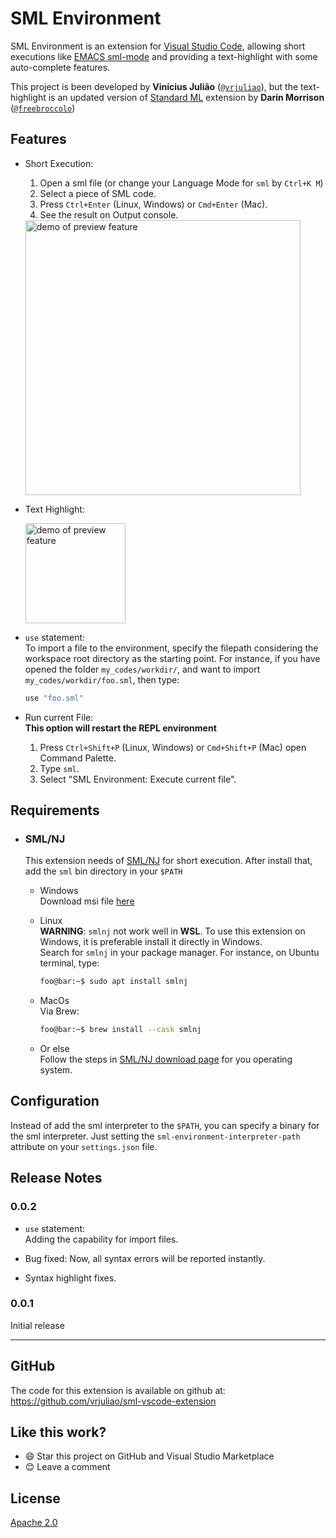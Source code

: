 # SML Environment
SML Environment is an extension for
[Visual Studio Code](https://code.visualstudio.com/), allowing short executions
like [EMACS sml-mode](https://www.smlnj.org/doc/Emacs/sml-mode.html) and
providing a text-highlight with some auto-complete features.

This project is been developed by **Vinícius Julião**
([`@vrjuliao`](https://github.com/vrjuliao)), but the text-highlight is an 
updated version of
[Standard ML](https://marketplace.visualstudio.com/items?itemName=freebroccolo.sml) extension
by **Darin Morrison** ([`@freebroccolo`](https://github.com/freebroccolo/))

## Features
- Short Execution:
    1. Open a sml file (or change your Language Mode for `sml` by `Ctrl+K M`)
    2. Select a piece of SML code.
    3. Press `Ctrl+Enter` (Linux, Windows) or `Cmd+Enter` (Mac).
    4. See the result on Output console.

    <img src="https://github.com/vrjuliao/sml-vscode-extension/raw/master/demo-media/execution-example.gif" alt="demo of preview feature" height="440px">

- Text Highlight:
  
  <img src="https://github.com/vrjuliao/sml-vscode-extension/raw/master/demo-media/highlight.png" alt="demo of preview feature" height="160px">

- `use` statement:\
  To import a file to the environment, specify the filepath considering the
  workspace root directory as the starting point.
  For instance, if you have opened the folder `my_codes/workdir/`, and want to
  import `my_codes/workdir/foo.sml`, then type:
  ```sml
  use "foo.sml"
  ```

- Run current File:\
  **This option will restart the REPL environment**
  1. Press `Ctrl+Shift+P` (Linux, Windows) or `Cmd+Shift+P` (Mac) open Command Palette.
  2. Type `sml`.
  3. Select "SML Environment: Execute current file".

## Requirements

- ### SML/NJ

  This extension needs of [SML/NJ](https://www.smlnj.org/) for short execution.
  After install that, add the `sml` bin directory in your `$PATH`

  - Windows\
    Download msi file
    [here](http://smlnj.cs.uchicago.edu/dist/working/110.98.1/smlnj-110.98.1.msi)
  
  - Linux\
    **WARNING**: `smlnj` not work well in **WSL**.
    To use this extension on Windows, it is preferable install it directly in
    Windows.\
    Search for `smlnj` in your package manager.
    For instance, on Ubuntu terminal, type:
    ```bash
    foo@bar:~$ sudo apt install smlnj
    ```
  
  - MacOs\
    Via Brew:
    ```bash
    foo@bar:~$ brew install --cask smlnj
    ```
  - Or else\
    Follow the steps in
    [SML/NJ download page](https://www.smlnj.org/dist/working/110.98.1/index.html)
    for you operating system.

## Configuration

Instead of add the sml interpreter to the `$PATH`, you can specify a binary for
the sml interpreter.
Just setting the `sml-environment-interpreter-path` attribute on your
`settings.json` file.

## Release Notes

### 0.0.2
- `use` statement:\
  Adding the capability for import files.

- Bug fixed: Now, all syntax errors will be reported instantly.
  
- Syntax highlight fixes.

### 0.0.1
Initial release

-----------------------------------------------------------------------------------------------------------

## GitHub

The code for this extension is available on github at: https://github.com/vrjuliao/sml-vscode-extension

## Like this work?

- :smile: Star this project on GitHub and Visual Studio Marketplace
- :blush: Leave a comment

## License

[Apache 2.0](http://www.apache.org/licenses/LICENSE-2.0)

